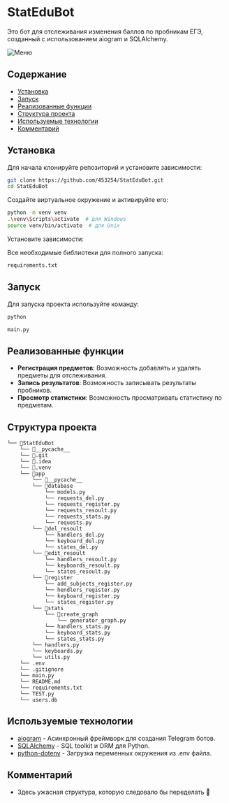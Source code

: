 # StatEduBot

Это бот для отслеживания изменения баллов по пробникам ЕГЭ, созданный с использованием aiogram и SQLAlchemy.

![Меню]([https://imgur.com/ocYu7BJ])

## Содержание

- [Установка](#установка)
- [Запуск](#запуск)
- [Реализованные функции](#реализованные-функции)
- [Структура проекта](#структура-проекта)
- [Используемые технологии](#используемые-технологии)
- [Комментарий](#комментарий)

## Установка

Для начала клонируйте репозиторий и установите зависимости:

```sh
git clone https://github.com/453254/StatEduBot.git
cd StatEduBot
```

Создайте виртуальное окружение и активируйте его:

```sh
python -m venv venv
.\venv\Scripts\activate  # для Windows
source venv/bin/activate  # для Unix
```

Установите зависимости:

Все необходимые библиотеки для полного запуска:
```sh
requirements.txt
```

## Запуск

Для запуска проекта используйте команду:

```sh
python 

main.py


```

## Реализованные функции

- **Регистрация предметов**: Возможность добавлять и удалять предметы для отслеживания.
- **Запись результатов**: Возможность записывать результаты пробников.
- **Просмотр статистики**: Возможность просматривать статистику по предметам.

## Структура проекта

```
└── 📁StatEduBot
    └── 📁__pycache__
    └── 📁.git
    └── 📁.idea
    └── 📁.venv
    └── 📁app
        └── 📁__pycache__
        └── 📁database
            └── models.py
            └── requests_del.py
            └── requests_register.py
            └── requests_resoult.py
            └── requests_stats.py
            └── requests.py
        └── 📁del_resoult
            └── handlers_del.py
            └── keyboard_del.py
            └── states_del.py
        └── 📁edit_resoult
            └── handlers_resoult.py
            └── keyboards_resoult.py
            └── states_resoult.py
        └── 📁register
            └── add_subjects_register.py
            └── hendlers_register.py
            └── keyboard_register.py
            └── states_register.py
        └── 📁stats
            └── 📁create_graph
                └── generator_graph.py
            └── handlers_stats.py
            └── keyboard_stats.py
            └── states_stats.py
        └── handlers.py
        └── keyboards.py
        └── utils.py
    └── .env
    └── .gitignore
    └── main.py
    └── README.md
    └── requirements.txt
    └── TEST.py
    └── users.db
```

## Используемые технологии

- [aiogram](https://docs.aiogram.dev/en/latest/) - Асинхронный фреймворк для создания Telegram ботов.
- [SQLAlchemy](https://www.sqlalchemy.org/) - SQL toolkit и ORM для Python.
- [python-dotenv](https://pypi.org/project/python-dotenv/) - Загрузка переменных окружения из .env файла.

## Комментарий

- Здесь ужасная структура, которую следовало бы переделать 🫡
